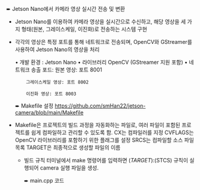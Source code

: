 ➨ Jetson Nano에서 카메라 영상 실시간 전송 및 변환
- Jetson Nano를 이용하여 카메라 영상을 실시간으로 수신하고, 해당 영상을 세 가지 형태(원본, 그레이스케일, 이진화)로 전송하는 시스템 구현
- 각각의 영상은 특정 포트를 통해 네트워크로 전송되며, OpenCV와 GStreamer를 사용하여 Jetson Nano의 영상을 처리

  • 개발 환경 : Jetson Nano
  • 라이브러리 OpenCV (GStreamer 지원 포함)
  • 네트워크 송출 포드:
          원본 영상: 포트 8001
  
          그레이스케일 영상: 포트 8002
  
          이진화 영상: 포트 8003

  ➨ Makefile 설정
  https://github.com/smHan22/jetson-camera/blob/main/Makefile
- Makefile은 프로젝트의 빌드 과정을 자동화하는 파일로, 여러 파일이 포함된 프로젝트를 쉽게 컴파일하고 관리할 수 있도록 함.
    CX는 컴파일러를 지정
    CVFLAGS는 OpenCV 라이브러리를 포함하기 위한 플래그를 설정
    SRCS는 컴파일할 소스 파일 목록
    TARGET은 최종적으로 생성할 파일의 이름

  - 빌드 규칙
    터미널에서 make 명령어를 입력하면 $(TARGET):$(STCS) 규칙이 실행되어 camera 실행 파일을 생성.

    ➨ main.cpp 코드
    
